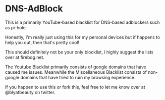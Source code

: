 # DNS-AdBlock
This is a primarily YouTube-based blacklist for DNS-based adblockers such as pi-hole.

Honestly, I'm really just using this for my personal devices but if happens to help you out, then that's pretty cool!

This should definitely not be your only blocklist, I highly suggest the lists over at firebog.net.

The Youtube Blacklist primarily consists of google domains that have caused me issues. Meanwhile the Miscellaneous Blacklist consists of non-google domains that have tried to ruin my browsing experience.

If you happen to use this or fork this, feel free to let me know over at @blyatbeauty on twitter. 
